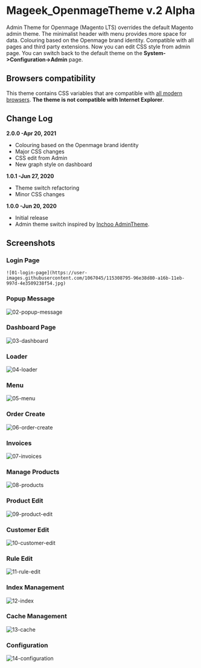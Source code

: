 # Mageek_OpenmageTheme v.2 Alpha
Admin Theme for Openmage (Magento LTS) overrides the default Magento admin theme. The minimalist header with menu provides more space for data. Colouring based on the Openmage brand identity. Compatible with all pages and third party extensions. Now you can edit CSS style from admin page. You can switch back to the default theme on the **System->Configuration->Admin** page.

## Browsers compatibility
This theme contains CSS variables that are compatible with [all modern browsers](https://caniuse.com/#feat=css-variables).
**The theme is not compatible with Internet Explorer**.

## Change Log

**2.0.0 -Apr 20, 2021**
  - Colouring based on the Openmage brand identity
  - Major CSS changes
  - CSS edit from Admin
  - New graph style on dashboard

**1.0.1 -Jun 27, 2020**
  - Theme switch refactoring
  - Minor CSS changes

**1.0.0 -Jun 20, 2020**
  - Initial release
  - Admin theme switch inspired by [Inchoo AdminTheme](https://github.com/ajzele/Inchoo_AdminTheme).

## Screenshots

### Login Page
```
![01-login-page](https://user-images.githubusercontent.com/1067045/115308795-96e38d80-a16b-11eb-997d-4e3509238f54.jpg)
```
### Popup Message
![02-popup-message](https://user-images.githubusercontent.com/1067045/115308835-a95dc700-a16b-11eb-9fb9-38671673d3f8.jpg)
### Dashboard Page
![03-dashboard](https://user-images.githubusercontent.com/1067045/115308861-b4185c00-a16b-11eb-891e-0010e20aa3be.jpg)
### Loader
![04-loader](https://user-images.githubusercontent.com/1067045/115308896-c8f4ef80-a16b-11eb-89f3-3f7d7619f83b.jpg)
### Menu
![05-menu](https://user-images.githubusercontent.com/1067045/115308918-d1e5c100-a16b-11eb-8a6b-d1c56058d0c3.jpg)
### Order Create
![06-order-create](https://user-images.githubusercontent.com/1067045/115309207-3ef95680-a16c-11eb-82ba-362c1430d557.jpg)
### Invoices
![07-invoices](https://user-images.githubusercontent.com/1067045/115309236-491b5500-a16c-11eb-98e3-951fdc38ce06.jpg)
### Manage Products
![08-products](https://user-images.githubusercontent.com/1067045/115309259-4fa9cc80-a16c-11eb-809e-78c1ebd737a4.jpg)
### Product Edit
![09-product-edit](https://user-images.githubusercontent.com/1067045/115309287-57697100-a16c-11eb-8a53-93d5e97c3c5d.jpg)
### Customer Edit
![10-customer-edit](https://user-images.githubusercontent.com/1067045/115309310-5fc1ac00-a16c-11eb-9660-806e73617ae1.jpg)
### Rule Edit
![11-rule-edit](https://user-images.githubusercontent.com/1067045/115309332-68b27d80-a16c-11eb-915e-89542100ee1c.jpg)
### Index Management
![12-index](https://user-images.githubusercontent.com/1067045/115309358-736d1280-a16c-11eb-99be-199e16a65407.jpg)
### Cache Management
![13-cache](https://user-images.githubusercontent.com/1067045/115309375-7cf67a80-a16c-11eb-8165-ef931ece4e57.jpg)
### Configuration
![14-configuration](https://user-images.githubusercontent.com/1067045/115309410-87187900-a16c-11eb-9e05-ac55a686017a.jpg)
